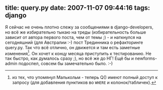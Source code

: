 title: query.py
date: 2007-11-07 09:44:16
tags: django
----


Я сейчас не очень плотно слежу за сообщениями в django-developers, но всё же избирательно тыкаю на треды (избирательность больше зависит от автора первого поста, чем от темы ;) - и наткнулся на сегодняшний (для Австралии :-) пост Трединника о рефакторинге query.py. Так что всё отлично, он движется и там есть заметные изменения[^1]. Он хочет к концу месяца приступить к тестированию. Не так быстро, как думалось сразу ;), но всё же до НГ! Ещё бы и newforms-admin подоспел, совсем бы замечательно было. :-)

[^1]: из тех, что упомянул Малькольм - теперь Q() имеют полный доступ к запросу (для добавления пунктиков во `WHERE` и колонок/табличек).
